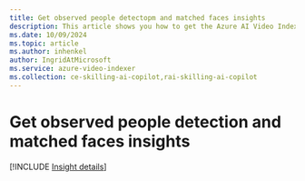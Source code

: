 ```yaml
---
title: Get observed people detectopm and matched faces insights
description: This article shows you how to get the Azure AI Video Indexer observed people detection and matched faces insights.
ms.date: 10/09/2024
ms.topic: article
ms.author: inhenkel
author: IngridAtMicrosoft
ms.service: azure-video-indexer
ms.collection: ce-skilling-ai-copilot,rai-skilling-ai-copilot
---
```


# Get observed people detection and matched faces insights

[!INCLUDE [Insight details](./includes/observed-matched-people.md)]
